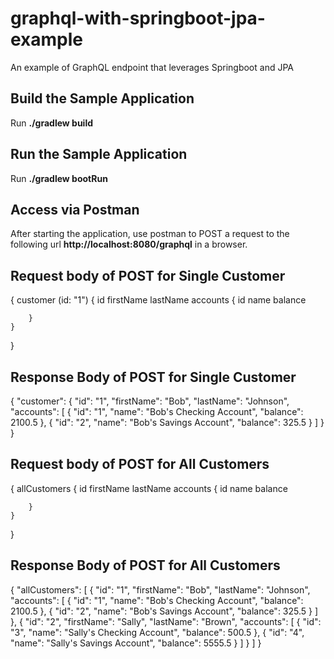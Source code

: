 # graphql-with-springboot-jpa-example
An example of GraphQL endpoint that leverages Springboot and JPA

## Build the Sample Application
Run **./gradlew build**

## Run the Sample Application
Run **./gradlew bootRun**


## Access via Postman
After starting the application, use postman to POST a request to the following url
**http://localhost:8080/graphql** in a browser.

## Request body of POST for Single Customer
 {
 	customer (id: "1") {
 		id
 		firstName
 		lastName
 		accounts {
 			id
 			name
 			balance

 		}
 	}
 }

 ## Response Body of POST for Single Customer
 {
     "customer": {
         "id": "1",
         "firstName": "Bob",
         "lastName": "Johnson",
         "accounts": [
             {
                 "id": "1",
                 "name": "Bob's Checking Account",
                 "balance": 2100.5
             },
             {
                 "id": "2",
                 "name": "Bob's Savings Account",
                 "balance": 325.5
             }
         ]
     }
 }


 ## Request body of POST for All Customers
  {
  	allCustomers {
  		id
  		firstName
  		lastName
  		accounts {
  			id
  			name
  			balance

  		}
  	}
  }

  ## Response Body of POST for All Customers
{
    "allCustomers": [
        {
            "id": "1",
            "firstName": "Bob",
            "lastName": "Johnson",
            "accounts": [
                {
                    "id": "1",
                    "name": "Bob's Checking Account",
                    "balance": 2100.5
                },
                {
                    "id": "2",
                    "name": "Bob's Savings Account",
                    "balance": 325.5
                }
            ]
        },
        {
            "id": "2",
            "firstName": "Sally",
            "lastName": "Brown",
            "accounts": [
                {
                    "id": "3",
                    "name": "Sally's Checking Account",
                    "balance": 500.5
                },
                {
                    "id": "4",
                    "name": "Sally's Savings Account",
                    "balance": 5555.5
                }
            ]
        }
    ]
}